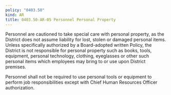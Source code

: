 ```yaml
---
policy: "0403.50"
kind: AR
title: 0403.50-AR-05 Personnel Personal Property
---
```


Personnel are cautioned to take special care with personal property, as the District does not assume liability for lost, stolen or damaged personal items. Unless specifically authorized by a Board-adopted written Policy, the District is not responsible for personal property such as books, tools, equipment, personal technology, clothing, eyeglasses or other such personal items which employees may bring to or use upon District premises.

Personnel shall not be required to use personal tools or equipment to perform job responsibilities except with Chief Human Resources Officer authorization.
